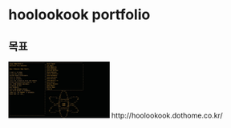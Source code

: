 <h1>hoolookook portfolio</h1>

<h2>목표</h2>
<img src="portalEnd.jpg" width="40%" height="30%" title="portalEnding" alt="portalEnding"></img>
http://hoolookook.dothome.co.kr/
